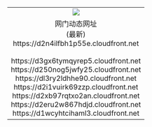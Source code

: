 ﻿<table>
  <tr></tr>
  <tr><td colspan=2 align=center><img src="https://d2n4ilfbh1p55e.cloudfront.net/Up/oGate.jpg" /></td></tr>
  <tr><td colspan=2 align=center>网门动态网址<br/>(最新)
<br>https://d2n4ilfbh1p55e.cloudfront.net
<br/>
<br>https://d3gx6tymqyrep5.cloudfront.net
<br>https://d250nog5jwfy25.cloudfront.net
<br>https://dl3ry2ldhhe90.cloudfront.net
<br>https://d2i1vuirk69zzp.cloudfront.net
<br>https://d2xb97rqtxo2an.cloudfront.net
<br>https://d2eru2w867hdjd.cloudfront.net
<br>https://d1wcyhtcihaml3.cloudfront.net
    </td>
  </tr>
</table>
